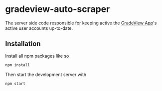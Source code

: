 # gradeview-auto-scraper
The server side code responsible for keeping active the [GradeView App](https://github.com/KihtrakRaknas/GradeViewApp/)'s active user accounts up-to-date.


## Installation
Install all npm packages like so
```bash
npm install
```
Then start the development server with
```bash
npm start
```
